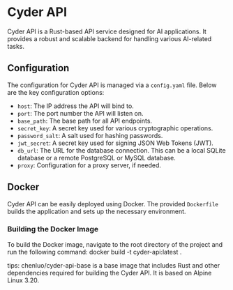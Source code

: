Cyder API
===

Cyder API is a Rust-based API service designed for AI applications. It provides a robust and scalable backend for handling various AI-related tasks.

## Configuration

The configuration for Cyder API is managed via a `config.yaml` file. Below are the key configuration options:
- `host`: The IP address the API will bind to.
- `port`: The port number the API will listen on.
- `base_path`: The base path for all API endpoints.
- `secret_key`: A secret key used for various cryptographic operations.
- `password_salt`: A salt used for hashing passwords.
- `jwt_secret`: A secret key used for signing JSON Web Tokens (JWT).
- `db_url`: The URL for the database connection. This can be a local SQLite database or a remote PostgreSQL or MySQL database.
- `proxy`: Configuration for a proxy server, if needed.

## Docker

Cyder API can be easily deployed using Docker. The provided `Dockerfile` builds the application and sets up the necessary environment.

### Building the Docker Image
To build the Docker image, navigate to the root directory of the project and run the following command:
docker build -t cyder-api:latest .

tips: chenluo/cyder-api-base is a base image that includes Rust and other dependencies required for building the Cyder API. It is based on Alpine Linux 3.20.